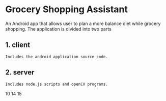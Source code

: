 # Grocery Shopping Assistant
 An Android app that allows user to plan a more balance diet while grocery shopping.
 The application is divided into two parts 
## 1. client
	Includes the android application source code.
## 2. server
	Includes node.js scripts and openCV programs.
10
14
15
